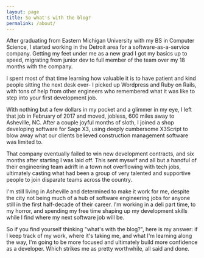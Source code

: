 ```yaml
---
layout: page
title: So what's with the blog?
permalink: /about/
---
```


After graduating from Eastern Michigan University with my BS in Computer Science, I started working in the Detroit area for a software-as-a-service company. Getting my feet under me as a new grad I got my basics up to speed, migrating from junior dev to full member of the team over my 18 months with the company. 

I spent most of that time learning how valuable it is to have patient and kind people sitting the next desk over- I picked up Wordpress and Ruby on Rails, with tons of help from other engineers who remembered what it was like to step into your first development job. 

With nothing but a few dollars in my pocket and a glimmer in my eye, I left that job in February of 2017 and moved, jobless, 600 miles away to Asheville, NC. After a couple joyful months of sloth, I joined a shop developing software for Sage X3, using deeply cumbersome X3Script to blow away what our clients believed construction management software was limited to. 

That company eventually failed to win new development contracts, and six months after starting I was laid off. This sent myswlf and all but a handful of their engineering team adrift in a town not overflowing with tech jobs, ultimately casting what had been a group of very talented and supportive people to join disparate teams across the country. 

I'm still living in Asheville and determined to make it work for me, despite the city not being much of a hub of software engineering jobs for anyone still in the first half-decade of their career. I'm working in a deli part time, to my horror, and spending my free time shaping up my development skills while I find where my next software job will be. 

So if you find yourself thinking "what's with the blog?", here is my answer: if I keep track of my work, where it's taking me, and what I'm learning along the way, I'm going to be more focused and ultimately build more confidence as a developer. Which strikes me as pretty worthwhile, all said and done.
